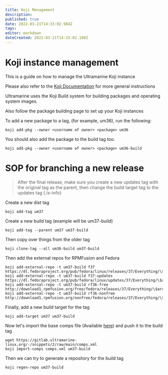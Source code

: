 ```yaml
---
title: Koji Management
description: 
published: true
date: 2022-03-21T14:33:02.984Z
tags: 
editor: markdown
dateCreated: 2022-03-21T14:15:02.109Z
---
```


# Koji instance management
This is a guide on how to manage the Ultramarine Koji instance

Please also refer to the [Koji Documentation](https://docs.pagure.org/koji/) for more general instructions

Ultramarine uses the Koji Build system for building packages and operating system images.

Also follow the package building page to set up your Koji instances


To add a new package to a tag, (for example, um36), run the following:
```
koji add-pkg --owner <username of owner> <package> um36
```

You should also add the package to the build tag too.

```
koji add-pkg --owner <username of owner> <package> um36-build
```

# SOP for branching a new release
> After the final release, make sure you create a new updates tag with the original tag as the parent, then change the build target tag to the updates tag
{.is-info}

Create a new dist tag
```
koji add-tag um37
```

Create a new build tag (example will be um37-build)

```
koji add-tag --parent um37 um37-build
```

Then copy over things from the older tag

```
koji clone-tag --all um36-build um37-build
```

Then add the external repos for RPMFusion and Fedora

```
koji add-external-repo -t um37-build f37 https://dl.fedoraproject.org/pub/fedora/linux/releases/37/Everything/\$arch/os/
koji add-external-repo -t um37-build f37-updates https://dl.fedoraproject.org/pub/fedora/linux/updates/37/Everything/\$arch/
koji add-external-repo -t um37-build rf36-free http://download1.rpmfusion.org/free/fedora/releases/37/Everything/\$arch/os/
koji add-external-repo -t um37-build rf36-nonfree http://download1.rpmfusion.org/nonfree/fedora/releases/37/Everything/\$arch/os/
```

Finally, add a new build target for the tag
```
koji add-target um37 um37-build
```

Now let's import the base comps file (Available [here](https://gitlab.ultramarine-linux.org/-/snippets/2)) and push it to the build tag

```
wget https://gitlab.ultramarine-linux.org/-/snippets/2/raw/main/comps.xml
koji import-comps comps.xml um37-build
```

Then we can try to generate a repository for the build tag
```
koji regen-repo um37-build
```
